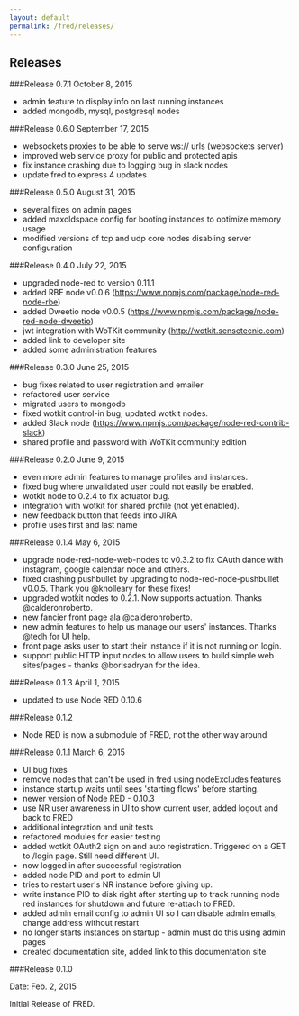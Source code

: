 ```yaml
---
layout: default
permalink: /fred/releases/
---
```

## Releases

###Release 0.7.1
October 8, 2015

- admin feature to display info on last running instances
- added mongodb, mysql, postgresql nodes

###Release 0.6.0
September 17, 2015

- websockets proxies to be able to serve ws:// urls (websockets server)
- improved web service proxy for public and protected apis
- fix instance crashing due to logging bug in slack nodes
- update fred to express 4 updates

###Release 0.5.0
August 31, 2015

- several fixes on admin pages
- added maxoldspace config for booting instances to optimize memory usage
- modified versions of tcp and udp core nodes disabling server configuration

###Release 0.4.0
July 22, 2015

- upgraded node-red to version 0.11.1
- added RBE node v0.0.6 (https://www.npmjs.com/package/node-red-node-rbe)
- added Dweetio node v0.0.5 (https://www.npmjs.com/package/node-red-node-dweetio)
- jwt integration with WoTKit community (http://wotkit.sensetecnic.com)
- added link to developer site
- added some administration features

###Release 0.3.0
June 25, 2015

- bug fixes related to user registration and emailer
- refactored user service
- migrated users to mongodb
- fixed wotkit control-in bug, updated wotkit nodes.
- added Slack node (https://www.npmjs.com/package/node-red-contrib-slack)
- shared profile and password with WoTKit community edition

###Release 0.2.0
June 9, 2015

- even more admin features to manage profiles and instances.
- fixed bug where unvalidated user could not easily be enabled.
- wotkit node to 0.2.4 to fix actuator bug.
- integration with wotkit for shared profile (not yet enabled).
- new feedback button that feeds into JIRA
- profile uses first and last name

###Release 0.1.4
May 6, 2015

- upgrade node-red-node-web-nodes to v0.3.2 to fix OAuth dance with instagram, google calendar node and others.
- fixed crashing pushbullet by upgrading to node-red-node-pushbullet v0.0.5.  Thank you @knolleary for these fixes!
- upgraded wotkit nodes to 0.2.1.  Now supports actuation.  Thanks @calderonroberto.
- new fancier front page ala @calderonroberto.
- new admin features to help us manage our users' instances.  Thanks @tedh for UI help.
- front page asks user to start their instance if it is not running on login.
- support public HTTP input nodes to allow users to build simple web sites/pages - thanks @borisadryan for the idea.

###Release 0.1.3
April 1, 2015

- updated to use Node RED 0.10.6

###Release 0.1.2
- Node RED is now a submodule of FRED, not the other way around

###Release 0.1.1
March 6, 2015

- UI bug fixes
- remove nodes that can't be used in fred using nodeExcludes features
- instance startup waits until sees 'starting flows' before starting.
- newer version of Node RED - 0.10.3
- use NR user awareness in UI to show current user, added logout and back to FRED
- additional integration and unit tests
- refactored modules for easier testing
- added wotkit OAuth2 sign on and auto registration. Triggered on a GET to /login page. Still need different UI.
- now logged in after successful registration
- added node PID and port to admin UI
- tries to restart user's NR instance before giving up.
- write instance PID to disk right after starting up to track running node red instances for shutdown and future re-attach to FRED.
- added admin email config to admin UI so I can disable admin emails, change address without restart
- no longer starts instances on startup - admin must do this using admin pages
- created documentation site, added link to this documentation site

###Release 0.1.0

Date: Feb. 2, 2015

Initial Release of FRED.

